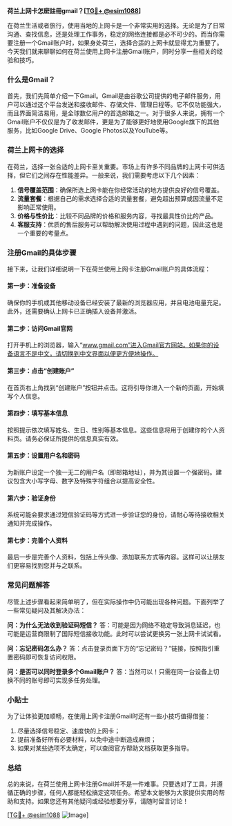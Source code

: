 **荷兰上网卡怎麽註冊gmail？[[TG💪+ @esim1088](https://t.me/s/esim1088)]**

在荷兰生活或者旅行，使用当地的上网卡是一个非常实用的选择。无论是为了日常沟通、查找信息，还是处理工作事务，稳定的网络连接都是必不可少的。而当你需要注册一个Gmail账户时，如果身处荷兰，选择合适的上网卡就显得尤为重要了。今天我们就来聊聊如何在荷兰使用上网卡注册Gmail账户，同时分享一些相关的经验和技巧。

### 什么是Gmail？

首先，我们先简单介绍一下Gmail。Gmail是由谷歌公司提供的电子邮件服务，用户可以通过这个平台发送和接收邮件、存储文件、管理日程等。它不仅功能强大，而且界面简洁易用，是全球数亿用户的首选邮箱之一。对于很多人来说，拥有一个Gmail账户不仅仅是为了收发邮件，更是为了能够更好地使用Google旗下的其他服务，比如Google Drive、Google Photos以及YouTube等。

### 荷兰上网卡的选择

在荷兰，选择一张合适的上网卡至关重要。市场上有许多不同品牌的上网卡可供选择，但它们之间存在性能差异。一般来说，我们需要考虑以下几个因素：

1. **信号覆盖范围**：确保所选上网卡能在你经常活动的地方提供良好的信号覆盖。
2. **流量套餐**：根据自己的需求选择合适的流量套餐，避免超出预算或因流量不足影响正常使用。
3. **价格与性价比**：比较不同品牌的价格和服务内容，寻找最具性价比的产品。
4. **客服支持**：优质的售后服务可以帮助解决使用过程中遇到的问题，因此这也是一个重要的考量点。

### 注册Gmail的具体步骤

接下来，让我们详细说明一下在荷兰使用上网卡注册Gmail账户的具体流程：

#### 第一步：准备设备
确保你的手机或其他移动设备已经安装了最新的浏览器应用，并且电池电量充足。此外，还需要确认上网卡已正确插入设备并激活。

#### 第二步：访问Gmail官网
打开手机上的浏览器，输入“www.gmail.com”进入Gmail官方网站。如果你的设备语言不是中文，请切换到中文界面以便更方便地操作。

#### 第三步：点击“创建账户”
在首页右上角找到“创建账户”按钮并点击。这将引导你进入一个新的页面，开始填写个人信息。

#### 第四步：填写基本信息
按照提示依次填写姓名、生日、性别等基本信息。这些信息将用于创建你的个人资料页。请务必保证所提供的信息真实有效。

#### 第五步：设置用户名和密码
为新账户设定一个独一无二的用户名（即邮箱地址），并为其设置一个强密码。建议包含大小写字母、数字及特殊字符组合以提高安全性。

#### 第六步：验证身份
系统可能会要求通过短信验证码等方式进一步验证您的身份，请耐心等待接收相关通知并完成操作。

#### 第七步：完善个人资料
最后一步是完善个人资料，包括上传头像、添加联系方式等内容。这样可以让朋友们更容易找到您并与之联系。

### 常见问题解答

尽管上述步骤看起来简单明了，但在实际操作中仍可能出现各种问题。下面列举了一些常见疑问及其解决办法：

**问：为什么无法收到验证码短信？**
答：可能是因为网络不稳定导致消息延迟，也可能是运营商限制了国际短信接收功能。此时可以尝试更换另一张上网卡试试看。

**问：忘记密码怎么办？**
答：点击登录页面下方的“忘记密码？”链接，按照指引重置密码即可恢复访问权限。

**问：是否可以同时登录多个Gmail账户？**
答：当然可以！只需在同一台设备上切换不同的账号即可实现多任务处理。

### 小贴士

为了让体验更加顺畅，在使用上网卡注册Gmail时还有一些小技巧值得借鉴：

1. 尽量选择信号稳定、速度快的上网卡；
2. 提前准备好所有必要材料，以免中途中断造成麻烦；
3. 如果对某些选项不太确定，可以查阅官方帮助文档获取更多指导。

### 总结

总的来说，在荷兰使用上网卡注册Gmail并不是一件难事。只要选对了工具，并遵循正确的步骤，任何人都能轻松搞定这项任务。希望本文能够为大家提供实用的帮助和支持。如果您还有其他疑问或经验想要分享，请随时留言讨论！

[[TG💪+ @esim1088](https://t.me/s/esim1088) ![Image](https://i.postimg.cc/4NQfJmqS/Snipaste-2025-05-13-00-14-12.png)]
